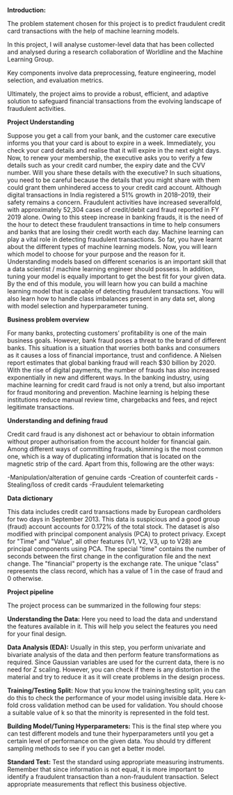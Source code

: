 **Introduction:**

The problem statement chosen for this project is to predict fraudulent credit card transactions with the help of machine learning models.


In this project, I will analyse customer-level data that has been collected and analysed during a research collaboration of Worldline and the Machine Learning Group. 

Key components involve data preprocessing, feature engineering, model selection, and evaluation metrics.

Ultimately, the project aims to provide a robust, efficient, and adaptive solution to safeguard financial transactions from the evolving landscape of fraudulent activities.


**Project Understanding**

Suppose you get a call from your bank, and the customer care executive informs you that your card is about to expire in a week. Immediately, you check your card details and realise that it will expire in the next eight days. Now, to renew your membership, the executive asks you to verify a few details such as your credit card number, the expiry date and the CVV number. Will you share these details with the executive?
In such situations, you need to be careful because the details that you might share with them could grant them unhindered access to your credit card account.
Although digital transactions in India registered a 51% growth in 2018–2019, their safety remains a concern. Fraudulent activities have increased severalfold, with approximately 52,304 cases of credit/debit card fraud reported in FY 2019 alone. Owing to this steep increase in banking frauds, it is the need of the hour to detect these fraudulent transactions in time to help consumers and banks that are losing their credit worth each day. Machine learning can play a vital role in detecting fraudulent transactions.
So far, you have learnt about the different types of machine learning models. Now, you will learn which model to choose for your purpose and the reason for it. Understanding models based on different scenarios is an important skill that a data scientist / machine learning engineer should possess. In addition, tuning your model is equally important to get the best fit for your given data.
By the end of this module, you will learn how you can build a machine learning model that is capable of detecting fraudulent transactions. You will also learn how to handle class imbalances present in any data set, along with model selection and hyperparameter tuning.


**Business problem overview**

For many banks, protecting customers’ profitability is one of the main business goals. However, bank fraud poses a threat to the brand of different banks. This situation is a situation that worries both banks and consumers as it causes a loss of financial importance, trust and confidence.
A Nielsen report estimates that global banking fraud will reach $30 billion by 2020. With the rise of digital payments, the number of frauds has also increased exponentially in new and different ways.
In the banking industry, using machine learning for credit card fraud is not only a trend, but also important for fraud monitoring and prevention. Machine learning is helping these institutions reduce manual review time, chargebacks and fees, and reject legitimate transactions.


**Understanding and defining fraud**

Credit card fraud is any dishonest act or behaviour to obtain information without proper authorisation from the account holder for financial gain. Among different ways of committing frauds, skimming is the most common one, which is a way of duplicating information that is located on the magnetic strip of the card. Apart from this, following are the other ways:

-Manipulation/alteration of genuine cards
-Creation of counterfeit cards
-Stealing/loss of credit cards
-Fraudulent telemarketing


**Data dictionary**

This data includes credit card transactions made by European cardholders for two days in September 2013. This data is suspicious and a good group (fraud) account accounts for 0.172% of the total stock. The dataset is also modified with principal component analysis (PCA) to protect privacy. Except for "Time" and "Value", all other features (V1, V2, V3, up to V28) are principal components using PCA. The special "time" contains the number of seconds between the first change in the configuration file and the next change. The "financial" property is the exchange rate. The unique "class" represents the class record, which has a value of 1 in the case of fraud and 0 otherwise.

**Project pipeline**

The project process can be summarized in the following four steps:

**Understanding the Data:** Here you need to load the data and understand the features available in it. This will help you select the features you need for your final design.

**Data Analysis (EDA):** Usually in this step, you perform univariate and bivariate analysis of the data and then perform feature transformations as required. Since Gaussian variables are used for the current data, there is no need for Z scaling. However, you can check if there is any distortion in the material and try to reduce it as it will create problems in the design process.

**Training/Testing Split:** Now that you know the training/testing split, you can do this to check the performance of your model using invisible data. Here k-fold cross validation method can be used for validation. You should choose a suitable value of k so that the minority is represented in the fold test.

**Building Model/Tuning Hyperparameters:** This is the final step where you can test different models and tune their hyperparameters until you get a certain level of performance on the given data. You should try different sampling methods to see if you can get a better model.

**Standard Test:** Test the standard using appropriate measuring instruments. Remember that since information is not equal, it is more important to identify a fraudulent transaction than a non-fraudulent transaction. Select appropriate measurements that reflect this business objective.

